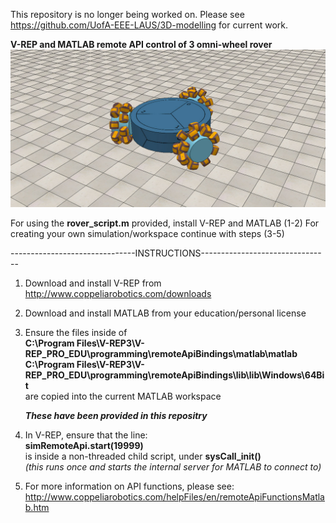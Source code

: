 This repository is no longer being worked on.
Please see https://github.com/UofA-EEE-LAUS/3D-modelling for current work. 


**V-REP and MATLAB remote API control of 3 omni-wheel rover** 
![Rover image](/images/banner.jpg)  

For using the **rover_script.m** provided, install V-REP and MATLAB (1-2)
For creating your own simulation/workspace continue with steps (3-5)

-------------------------------INSTRUCTIONS--------------------------------

1. Download and install V-REP from http://www.coppeliarobotics.com/downloads

2. Download and install MATLAB from your education/personal license

3. Ensure the files inside of  
      **C:\Program Files\V-REP3\V-REP_PRO_EDU\programming\remoteApiBindings\matlab\matlab**  
      **C:\Program Files\V-REP3\V-REP_PRO_EDU\programming\remoteApiBindings\lib\lib\Windows\64Bit**  
   are copied into the current MATLAB workspace  
   
   ***These have been provided in this repositry***  
   
4. In V-REP, ensure that the line:  
    **simRemoteApi.start(19999)**  
   is inside a non-threaded child script, under **sysCall_init()**  
   *(this runs once and starts the internal server for MATLAB to connect to)*  
    
5. For more information on API functions, please see:  
   http://www.coppeliarobotics.com/helpFiles/en/remoteApiFunctionsMatlab.htm
